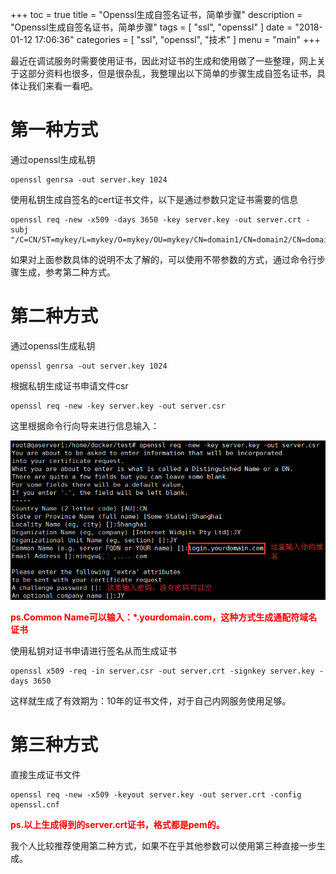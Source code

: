 +++
toc = true
title = "Openssl生成自签名证书，简单步骤"
description = "Openssl生成自签名证书，简单步骤"
tags = [
	"ssl",
	"openssl"
]
date = "2018-01-12 17:06:36"
categories = [
    "ssl",
	"openssl",
    "技术"
]
menu = "main"
+++

最近在调试服务时需要使用证书，因此对证书的生成和使用做了一些整理，网上关于这部分资料也很多，但是很杂乱，我整理出以下简单的步骤生成自签名证书，具体让我们来看一看吧。

# 第一种方式

通过openssl生成私钥

```
openssl genrsa -out server.key 1024
```

使用私钥生成自签名的cert证书文件，以下是通过参数只定证书需要的信息

```
openssl req -new -x509 -days 3650 -key server.key -out server.crt -subj "/C=CN/ST=mykey/L=mykey/O=mykey/OU=mykey/CN=domain1/CN=domain2/CN=domain3"
```

如果对上面参数具体的说明不太了解的，可以使用不带参数的方式，通过命令行步骤生成，参考第二种方式。

# 第二种方式

通过openssl生成私钥

```
openssl genrsa -out server.key 1024
```

根据私钥生成证书申请文件csr

```
openssl req -new -key server.key -out server.csr
```

这里根据命令行向导来进行信息输入：

![](/img/ssl-cert/1.png)

<span style="color:red">**ps.Common Name可以输入：*.yourdomain.com，这种方式生成通配符域名证书**</span>

使用私钥对证书申请进行签名从而生成证书

```
openssl x509 -req -in server.csr -out server.crt -signkey server.key -days 3650
```

这样就生成了有效期为：10年的证书文件，对于自己内网服务使用足够。

# 第三种方式

直接生成证书文件

```
openssl req -new -x509 -keyout server.key -out server.crt -config openssl.cnf
```

<span style="color:red">**ps.以上生成得到的server.crt证书，格式都是pem的。**</span>

我个人比较推荐使用第二种方式，如果不在乎其他参数可以使用第三种直接一步生成。

